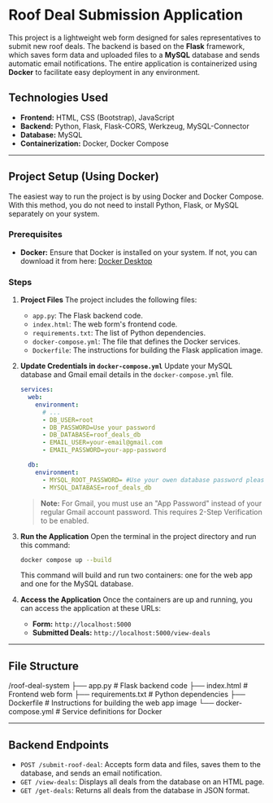 # Roof Deal Submission Application

This project is a lightweight web form designed for sales representatives to submit new roof deals. The backend is based on the **Flask** framework, which saves form data and uploaded files to a **MySQL** database and sends automatic email notifications. The entire application is containerized using **Docker** to facilitate easy deployment in any environment.

## Technologies Used

* **Frontend:** HTML, CSS (Bootstrap), JavaScript
* **Backend:** Python, Flask, Flask-CORS, Werkzeug, MySQL-Connector
* **Database:** MySQL
* **Containerization:** Docker, Docker Compose

---

## Project Setup (Using Docker)

The easiest way to run the project is by using Docker and Docker Compose. With this method, you do not need to install Python, Flask, or MySQL separately on your system.

### Prerequisites

* **Docker:** Ensure that Docker is installed on your system. If not, you can download it from here: [Docker Desktop](https://www.docker.com/products/docker-desktop/)

### Steps

1.  **Project Files**
    The project includes the following files:
    * `app.py`: The Flask backend code.
    * `index.html`: The web form's frontend code.
    * `requirements.txt`: The list of Python dependencies.
    * `docker-compose.yml`: The file that defines the Docker services.
    * `Dockerfile`: The instructions for building the Flask application image.

2.  **Update Credentials in `docker-compose.yml`**
    Update your MySQL database and Gmail email details in the `docker-compose.yml` file.

    ```yaml
    services:
      web:
        environment:
          # ...
          - DB_USER=root
          - DB_PASSWORD=Use your password
          - DB_DATABASE=roof_deals_db
          - EMAIL_USER=your-email@gmail.com
          - EMAIL_PASSWORD=your-app-password
    
      db:
        environment:
          - MYSQL_ROOT_PASSWORD= #Use your owen database password please if you not comfortable using my database.
          - MYSQL_DATABASE=roof_deals_db
    ```

    > **Note:** For Gmail, you must use an "App Password" instead of your regular Gmail account password. This requires 2-Step Verification to be enabled.

3.  **Run the Application**
    Open the terminal in the project directory and run this command:
    ```sh
    docker compose up --build
    ```
    This command will build and run two containers: one for the web app and one for the MySQL database.

4.  **Access the Application**
    Once the containers are up and running, you can access the application at these URLs:
    * **Form:** `http://localhost:5000`
    * **Submitted Deals:** `http://localhost:5000/view-deals`

---

## File Structure
/roof-deal-system
├── app.py                  # Flask backend code
├── index.html              # Frontend web form
├── requirements.txt        # Python dependencies
├── Dockerfile              # Instructions for building the web app image
└── docker-compose.yml      # Service definitions for Docker

---

## Backend Endpoints

* `POST /submit-roof-deal`: Accepts form data and files, saves them to the database, and sends an email notification.
* `GET /view-deals`: Displays all deals from the database on an HTML page.
* `GET /get-deals`: Returns all deals from the database in JSON format.
